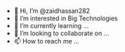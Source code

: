 - 👋 Hi, I’m @zaidhassan282
- 👀 I’m interested in Big Technologies
- 🌱 I’m currently learning ...
- 💞️ I’m looking to collaborate on ...
- 📫 How to reach me ...

<!---
zaidhassan282/zaidhassan282 is a ✨ special ✨ repository because its `README.md` (this file) appears on your GitHub profile.
You can click the Preview link to take a look at your changes.
--->
